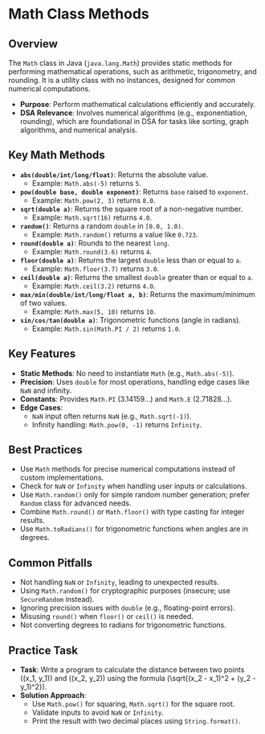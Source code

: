 # Math Class Methods

## Overview
The `Math` class in Java (`java.lang.Math`) provides static methods for performing mathematical operations, such as arithmetic, trigonometry, and rounding. It is a utility class with no instances, designed for common numerical computations.

- **Purpose**: Perform mathematical calculations efficiently and accurately.
- **DSA Relevance**: Involves numerical algorithms (e.g., exponentiation, rounding), which are foundational in DSA for tasks like sorting, graph algorithms, and numerical analysis.

## Key Math Methods
- **`abs(double/int/long/float)`**: Returns the absolute value.
  - Example: `Math.abs(-5)` returns `5`.
- **`pow(double base, double exponent)`**: Returns `base` raised to `exponent`.
  - Example: `Math.pow(2, 3)` returns `8.0`.
- **`sqrt(double a)`**: Returns the square root of a non-negative number.
  - Example: `Math.sqrt(16)` returns `4.0`.
- **`random()`**: Returns a random `double` in `[0.0, 1.0)`.
  - Example: `Math.random()` returns a value like `0.723`.
- **`round(double a)`**: Rounds to the nearest `long`.
  - Example: `Math.round(3.6)` returns `4`.
- **`floor(double a)`**: Returns the largest `double` less than or equal to `a`.
  - Example: `Math.floor(3.7)` returns `3.0`.
- **`ceil(double a)`**: Returns the smallest `double` greater than or equal to `a`.
  - Example: `Math.ceil(3.2)` returns `4.0`.
- **`max/min(double/int/long/float a, b)`**: Returns the maximum/minimum of two values.
  - Example: `Math.max(5, 10)` returns `10`.
- **`sin/cos/tan(double a)`**: Trigonometric functions (angle in radians).
  - Example: `Math.sin(Math.PI / 2)` returns `1.0`.

## Key Features
- **Static Methods**: No need to instantiate `Math` (e.g., `Math.abs(-5)`).
- **Precision**: Uses `double` for most operations, handling edge cases like `NaN` and infinity.
- **Constants**: Provides `Math.PI` (3.14159...) and `Math.E` (2.71828...).
- **Edge Cases**:
  - `NaN` input often returns `NaN` (e.g., `Math.sqrt(-1)`).
  - Infinity handling: `Math.pow(0, -1)` returns `Infinity`.

## Best Practices
- Use `Math` methods for precise numerical computations instead of custom implementations.
- Check for `NaN` or `Infinity` when handling user inputs or calculations.
- Use `Math.random()` only for simple random number generation; prefer `Random` class for advanced needs.
- Combine `Math.round()` or `Math.floor()` with type casting for integer results.
- Use `Math.toRadians()` for trigonometric functions when angles are in degrees.

## Common Pitfalls
- Not handling `NaN` or `Infinity`, leading to unexpected results.
- Using `Math.random()` for cryptographic purposes (insecure; use `SecureRandom` instead).
- Ignoring precision issues with `double` (e.g., floating-point errors).
- Misusing `round()` when `floor()` or `ceil()` is needed.
- Not converting degrees to radians for trigonometric functions.

## Practice Task
- **Task**: Write a program to calculate the distance between two points \((x_1, y_1)\) and \((x_2, y_2)\) using the formula \(\sqrt{(x_2 - x_1)^2 + (y_2 - y_1)^2}\).
- **Solution Approach**:
  - Use `Math.pow()` for squaring, `Math.sqrt()` for the square root.
  - Validate inputs to avoid `NaN` or `Infinity`.
  - Print the result with two decimal places using `String.format()`.